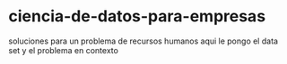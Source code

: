 # ciencia-de-datos-para-empresas

soluciones para un problema de recursos humanos aqui le pongo el data set y el problema en contexto